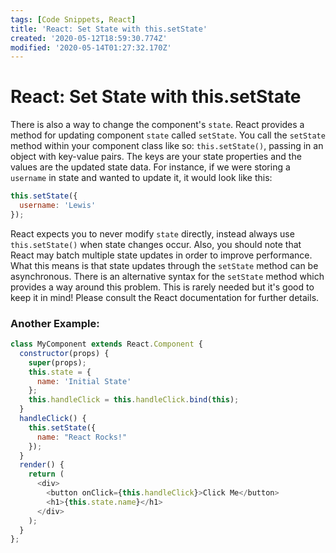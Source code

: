 ```yaml
---
tags: [Code Snippets, React]
title: 'React: Set State with this.setState'
created: '2020-05-12T18:59:30.774Z'
modified: '2020-05-14T01:27:32.170Z'
---
```


React: Set State with this.setState
===================================

There is also a way to change the component's ```state```. React provides a method for updating component ```state``` called ```setState```. You call the ```setState``` method within your component class like so: ```this.setState()```, passing in an object with key-value pairs. The keys are your state properties and the values are the updated state data. For instance, if we were storing a ```username``` in state and wanted to update it, it would look like this:
``` javascript
this.setState({
  username: 'Lewis'
});

```
React expects you to never modify ```state``` directly, instead always use ```this.setState()``` when state changes occur. Also, you should note that React may batch multiple state updates in order to improve performance. What this means is that state updates through the ```setState``` method can be asynchronous. There is an alternative syntax for the ```setState``` method which provides a way around this problem. This is rarely needed but it's good to keep it in mind! Please consult the React documentation for further details.

### Another Example: 
``` javascript
class MyComponent extends React.Component {
  constructor(props) {
    super(props);
    this.state = {
      name: 'Initial State'
    };
    this.handleClick = this.handleClick.bind(this);
  }
  handleClick() {
    this.setState({
      name: "React Rocks!"
    });
  }
  render() {
    return (
      <div>
        <button onClick={this.handleClick}>Click Me</button>
        <h1>{this.state.name}</h1>
      </div>
    );
  }
};

```
